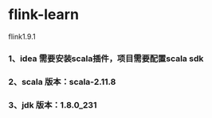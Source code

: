 # flink-learn
flink1.9.1

### 1、idea 需要安装scala插件，项目需要配置scala sdk
### 2、scala 版本：scala-2.11.8
### 3、jdk 版本：1.8.0_231
